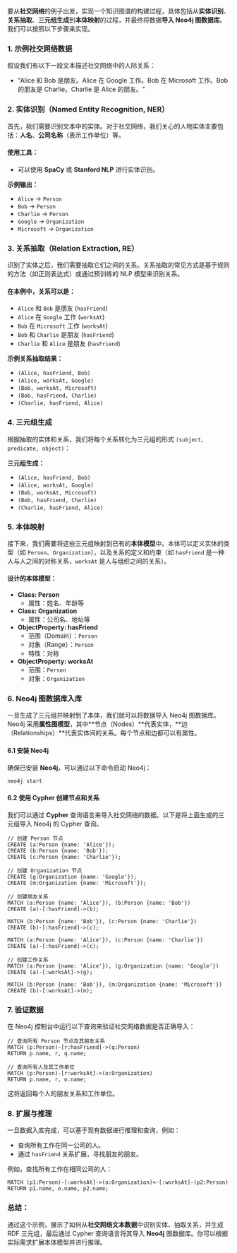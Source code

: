 要从**社交网络**的例子出发，实现一个知识图谱的构建过程，具体包括从**实体识别**、**关系抽取**、**三元组生成**到**本体映射**的过程，并最终将数据**导入 Neo4j 图数据库**。我们可以按照以下步骤来实现。

### 1. **示例社交网络数据**

假设我们有以下一段文本描述社交网络中的人际关系：

*   "Alice 和 Bob 是朋友。Alice 在 Google 工作。Bob 在 Microsoft 工作。Bob 的朋友是 Charlie。Charlie 是 Alice 的朋友。"

### 2. **实体识别（Named Entity Recognition, NER）**

首先，我们需要识别文本中的实体。对于社交网络，我们关心的人物实体主要包括：**人名**、**公司名称**（表示工作单位）等。

#### 使用工具：

*   可以使用 **SpaCy** 或 **Stanford NLP** 进行实体识别。

**示例输出：**

*   `Alice` -> `Person`
*   `Bob` -> `Person`
*   `Charlie` -> `Person`
*   `Google` -> `Organization`
*   `Microsoft` -> `Organization`

### 3. **关系抽取（Relation Extraction, RE）**

识别了实体之后，我们需要抽取它们之间的关系。关系抽取的常见方式是基于规则的方法（如正则表达式）或通过预训练的 NLP 模型来识别关系。

#### 在本例中，关系可以是：

*   `Alice` 和 `Bob` 是朋友 (`hasFriend`)
*   `Alice` 在 `Google` 工作 (`worksAt`)
*   `Bob` 在 `Microsoft` 工作 (`worksAt`)
*   `Bob` 和 `Charlie` 是朋友 (`hasFriend`)
*   `Charlie` 和 `Alice` 是朋友 (`hasFriend`)

**示例关系抽取结果：**

*   `(Alice, hasFriend, Bob)`
*   `(Alice, worksAt, Google)`
*   `(Bob, worksAt, Microsoft)`
*   `(Bob, hasFriend, Charlie)`
*   `(Charlie, hasFriend, Alice)`

### 4. **三元组生成**

根据抽取的实体和关系，我们将每个关系转化为三元组的形式 `(subject, predicate, object)`：

**三元组生成：**

*   `(Alice, hasFriend, Bob)`
*   `(Alice, worksAt, Google)`
*   `(Bob, worksAt, Microsoft)`
*   `(Bob, hasFriend, Charlie)`
*   `(Charlie, hasFriend, Alice)`

### 5. **本体映射**

接下来，我们需要将这些三元组映射到已有的**本体模型**中。本体可以定义实体的类型（如 `Person`、`Organization`），以及关系的定义和约束（如 `hasFriend` 是一种人与人之间的对称关系，`worksAt` 是人与组织之间的关系）。

#### 设计的本体模型：

*   **Class: Person**
    *   属性：姓名、年龄等
*   **Class: Organization**
    *   属性：公司名、地址等
*   **ObjectProperty: hasFriend**
    *   范围（Domain）：`Person`
    *   对象（Range）：`Person`
    *   特性：对称
*   **ObjectProperty: worksAt**
    *   范围：`Person`
    *   对象：`Organization`

### 6. **Neo4j 图数据库入库**

一旦生成了三元组并映射到了本体，我们就可以将数据导入 Neo4j 图数据库。Neo4j 采用**属性图模型**，其中\*\*节点（Nodes）\*\*代表实体，\*\*边（Relationships）\*\*代表实体间的关系。每个节点和边都可以有属性。

#### 6.1 **安装 Neo4j**

确保已安装 **Neo4j**，可以通过以下命令启动 Neo4j：

```bash
neo4j start
```

#### 6.2 **使用 Cypher 创建节点和关系**

我们可以通过 **Cypher** 查询语言来导入社交网络的数据。以下是将上面生成的三元组导入 Neo4j 的 Cypher 查询。

```cypher
// 创建 Person 节点
CREATE (a:Person {name: 'Alice'});
CREATE (b:Person {name: 'Bob'});
CREATE (c:Person {name: 'Charlie'});

// 创建 Organization 节点
CREATE (g:Organization {name: 'Google'});
CREATE (m:Organization {name: 'Microsoft'});

// 创建朋友关系
MATCH (a:Person {name: 'Alice'}), (b:Person {name: 'Bob'})
CREATE (a)-[:hasFriend]->(b);

MATCH (b:Person {name: 'Bob'}), (c:Person {name: 'Charlie'})
CREATE (b)-[:hasFriend]->(c);

MATCH (a:Person {name: 'Alice'}), (c:Person {name: 'Charlie'})
CREATE (a)-[:hasFriend]->(c);

// 创建工作关系
MATCH (a:Person {name: 'Alice'}), (g:Organization {name: 'Google'})
CREATE (a)-[:worksAt]->(g);

MATCH (b:Person {name: 'Bob'}), (m:Organization {name: 'Microsoft'})
CREATE (b)-[:worksAt]->(m);
```

### 7. **验证数据**

在 Neo4j 控制台中运行以下查询来验证社交网络数据是否正确导入：

```cypher
// 查询所有 Person 节点及其朋友关系
MATCH (p:Person)-[r:hasFriend]->(q:Person)
RETURN p.name, r, q.name;

// 查询所有人及其工作单位
MATCH (p:Person)-[r:worksAt]->(o:Organization)
RETURN p.name, r, o.name;
```

这将返回每个人的朋友关系和工作单位。

### 8. **扩展与推理**

一旦数据入库完成，可以基于现有数据进行推理和查询，例如：

*   查询所有工作在同一公司的人。
*   通过 `hasFriend` 关系扩展，寻找朋友的朋友。

例如，查找所有工作在相同公司的人：

```cypher
MATCH (p1:Person)-[:worksAt]->(o:Organization)<-[:worksAt]-(p2:Person)
RETURN p1.name, o.name, p2.name;
```

### 总结：

通过这个示例，展示了如何从**社交网络文本数据**中识别实体、抽取关系，并生成 RDF 三元组，最后通过 Cypher 查询语言将其导入 **Neo4j** 图数据库。你可以根据实际需求扩展本体模型并进行推理。
